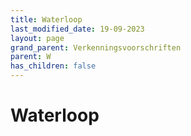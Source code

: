 ```yaml
---
title: Waterloop
last_modified_date: 19-09-2023
layout: page
grand_parent: Verkenningsvoorschriften
parent: W
has_children: false
---
```


Waterloop
=========

